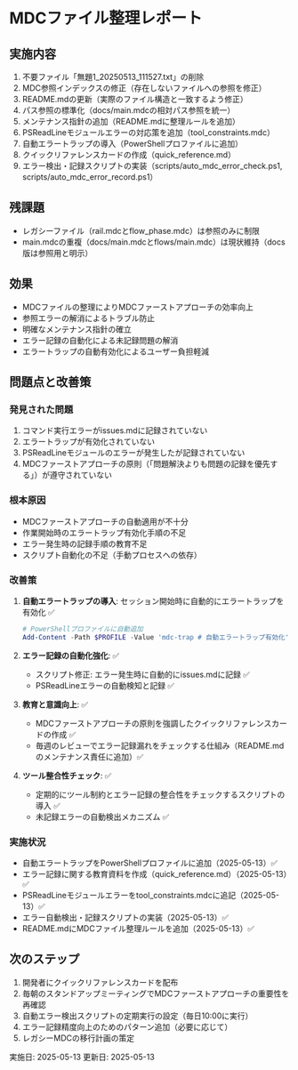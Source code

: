 # MDCファイル整理レポート

## 実施内容
1. 不要ファイル「無題1_20250513_111527.txt」の削除
2. MDC参照インデックスの修正（存在しないファイルへの参照を修正）
3. README.mdの更新（実際のファイル構造と一致するよう修正）
4. パス参照の標準化（docs/main.mdcの相対パス参照を統一）
5. メンテナンス指針の追加（README.mdに整理ルールを追加）
6. PSReadLineモジュールエラーの対応策を追加（tool_constraints.mdc）
7. 自動エラートラップの導入（PowerShellプロファイルに追加）
8. クイックリファレンスカードの作成（quick_reference.md）
9. エラー検出・記録スクリプトの実装（scripts/auto_mdc_error_check.ps1, scripts/auto_mdc_error_record.ps1）

## 残課題
- レガシーファイル（rail.mdcとflow_phase.mdc）は参照のみに制限
- main.mdcの重複（docs/main.mdcとflows/main.mdc）は現状維持（docs版は参照用と明示）

## 効果
- MDCファイルの整理によりMDCファーストアプローチの効率向上
- 参照エラーの解消によるトラブル防止
- 明確なメンテナンス指針の確立
- エラー記録の自動化による未記録問題の解消
- エラートラップの自動有効化によるユーザー負担軽減

## 問題点と改善策
### 発見された問題
1. コマンド実行エラーがissues.mdに記録されていない
2. エラートラップが有効化されていない
3. PSReadLineモジュールのエラーが発生したが記録されていない
4. MDCファーストアプローチの原則（「問題解決よりも問題の記録を優先する」）が遵守されていない

### 根本原因
- MDCファーストアプローチの自動適用が不十分
- 作業開始時のエラートラップ有効化手順の不足
- エラー発生時の記録手順の教育不足
- スクリプト自動化の不足（手動プロセスへの依存）

### 改善策
1. **自動エラートラップの導入**: セッション開始時に自動的にエラートラップを有効化 ✅
   ```powershell
   # PowerShellプロファイルに自動追加
   Add-Content -Path $PROFILE -Value 'mdc-trap # 自動エラートラップ有効化'
   ```

2. **エラー記録の自動化強化**: ✅
   - スクリプト修正: エラー発生時に自動的にissues.mdに記録 ✅
   - PSReadLineエラーの自動検知と記録 ✅

3. **教育と意識向上**: ✅
   - MDCファーストアプローチの原則を強調したクイックリファレンスカードの作成 ✅
   - 毎週のレビューでエラー記録漏れをチェックする仕組み（README.mdのメンテナンス責任に追加）✅

4. **ツール整合性チェック**: ✅
   - 定期的にツール制約とエラー記録の整合性をチェックするスクリプトの導入 ✅
   - 未記録エラーの自動検出メカニズム ✅

### 実施状況
- 自動エラートラップをPowerShellプロファイルに追加（2025-05-13）✅
- エラー記録に関する教育資料を作成（quick_reference.md）（2025-05-13）✅
- PSReadLineモジュールエラーをtool_constraints.mdcに追記（2025-05-13）✅
- エラー自動検出・記録スクリプトの実装（2025-05-13）✅
- README.mdにMDCファイル整理ルールを追加（2025-05-13）✅

## 次のステップ
1. 開発者にクイックリファレンスカードを配布
2. 毎朝のスタンドアップミーティングでMDCファーストアプローチの重要性を再確認
3. 自動エラー検出スクリプトの定期実行の設定（毎日10:00に実行）
4. エラー記録精度向上のためのパターン追加（必要に応じて）
5. レガシーMDCの移行計画の策定

実施日: 2025-05-13
更新日: 2025-05-13 